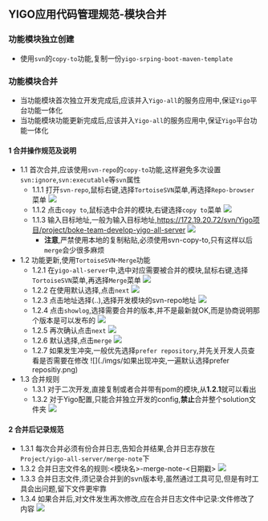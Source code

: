 ## YIGO应用代码管理规范-模块合并

### 功能模块独立创建
   - 使用`svn`的`copy-to`功能,复制一份`yigo-srping-boot-maven-template`

### 功能模块合并
   - 当功能模块首次独立开发完成后,应该并入`Yigo-all`的服务应用中,保证`Yigo`平台功能一体化
   - 当功能模块功能更新完成后,应该并入`Yigo-all`的服务应用中,保证`Yigo`平台功能一体化
#### 1 合并操作规范及说明
   - 1.1 首次合并,应该使用`svn-repo`的`copy-to`功能,这样避免多次设置`svn:ignore`,`svn:executable`等`svn`属性
      - 1.1.1 打开`svn-repo`,鼠标右键,选择`TortoiseSVN`菜单,再选择`Repo-browser`菜单
      ![](./imgs/打开svn-repo.png)
      - 1.1.2 点击`copy to`,鼠标选中合并的模块,右键选择`copy to`菜单
      ![](./imgs/点击copy-to.png)
      - 1.1.3 输入目标地址,一般为输入目标地址,https://172.19.20.72/svn/Yigo项目/project/boke-team-develop-yigo-all-server
      ![](./imgs/输入copy-to的目标地址.png)
        - **注意**,严禁使用本地的复制粘贴,必须使用svn-copy-to,只有这样以后`merge`会少很多麻烦
   - 1.2 功能更新,使用`TortoiseSVN`-`Merge`功能
      - 1.2.1 在`yigo-all-server`中,选中对应需要被合并的模块,鼠标右键,选择`TortoiseSVN`菜单,再选择`Merge`菜单
      ![](./imgs/使用svn-merge.png)
      - 1.2.2 在使用默认选择,点击`next`
      ![](./imgs/merge默认选择.png)
      - 1.2.3 点击地址选择(..),选择开发模块的svn-repo地址
      ![](./imgs/merge地址选择指向开发模块.png)
      - 1.2.4 点击`showlog`,选择需要合并的版本,并不是最新就OK,而是协商说明那个版本是可以发布的
      ![](./imgs/选择需要合并的svn版本.png)
      - 1.2.5 再次确认点击`next`
      ![](./imgs/确认合并的svn版本及分支.png)
      - 1.2.6 默认选择,点击`merge`
      ![](./imgs/merge前最后一步-默认选择.png)
      - 1.2.7 如果发生冲突,一般优先选择`prefer repository`,并先关开发人员查看是否需要在修改
      ![](./imgs/如果出现冲突,一遍默认选择prefer repositiy.png)
   - 1.3 合并规则
      - 1.3.1 对于二次开发,直接复制或者合并带有pom的模块,从**1.2.1**就可以看出      
      - 1.3.2 对于Yigo配置,只能合并独立开发的config,**禁止**合并整个solution文件夹
      ![](./imgs/yigo配置合并规则.png)
#### 2 合并后记录规范
   - 1.3.1 每次合并必须有份合并日志,告知合并结果,合并日志存放在`Project/yigo-all-server/merge-note`下
   - 1.3.2 合并日志文件名的规则:<模块名>-merge-note-<日期戳>
      ![](./imgs/合并日志样例.png)
   - 1.3.3 合并日志文件,须记录合并到的svn版本号,虽然通过工具可见,但是有时工具会出问题,留下文件更牢靠
   - 1.3.4 如果合并后,对文件发生再次修改,应在合并日志文件中记录:文件修改了内容
      ![](./imgs/合并日志内容样例.png)